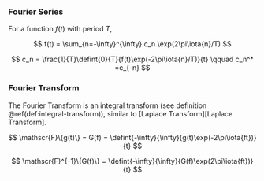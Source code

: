 ### Fourier Series



For a function $f(t)$ with period $T$,

$$
f(t) = \sum_{n=-\infty}^{\infty} c_n \exp(2\pi\iota{n}/T)
$$

$$
c_n = \frac{1}{T}\defint{0}{T}{f(t)\exp(-2\pi\iota{n}/T)}{t} \qquad c_n^*  =c_{-n}
$$

### Fourier Transform

The Fourier Transform is an integral transform (see definition \@ref(def:integral-transform)), similar to [Laplace Transform][Laplace Transform].

$$
\mathscr{F}\{g(t)\} = G(f) = \defint{-\infty}{\infty}{g(t)\exp(-2\pi\iota{ft})}{t}
$$

$$
\mathscr{F}^{-1}\{G(f)\} = \defint{-\infty}{\infty}{G(f)\exp(2\pi\iota{ft})}{t}
$$
